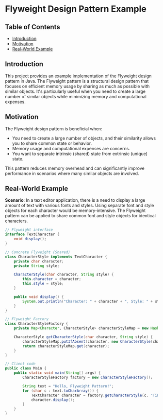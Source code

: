 # Flyweight Design Pattern Example

## Table of Contents
- [Introduction](#introduction)
- [Motivation](#motivation)
- [Real-World Example](#real-world-example)


## Introduction

This project provides an example implementation of the Flyweight design pattern in Java. The Flyweight pattern is a structural design pattern that focuses on efficient memory usage by sharing as much as possible with similar objects. It's particularly useful when you need to create a large number of similar objects while minimizing memory and computational expenses.

## Motivation

The Flyweight design pattern is beneficial when:

- You need to create a large number of objects, and their similarity allows you to share common state or behavior.
- Memory usage and computational expenses are concerns.
- You want to separate intrinsic (shared) state from extrinsic (unique) state.

This pattern reduces memory overhead and can significantly improve performance in scenarios where many similar objects are involved.

## Real-World Example

**Scenario**: In a text editor application, there is a need to display a large amount of text with various fonts and styles. Using separate font and style objects for each character would be memory-intensive. The Flyweight pattern can be applied to share common font and style objects for identical characters.

```java
// Flyweight interface
interface TextCharacter {
    void display();
}

// Concrete Flyweight (Shared)
class CharacterStyle implements TextCharacter {
    private char character;
    private String style;

    CharacterStyle(char character, String style) {
        this.character = character;
        this.style = style;
    }

    public void display() {
        System.out.println("Character: " + character + ", Style: " + style);
    }
}

// Flyweight Factory
class CharacterStyleFactory {
    private Map<Character, CharacterStyle> characterStyleMap = new HashMap<>();

    CharacterStyle getCharacterStyle(char character, String style) {
        characterStyleMap.putIfAbsent(character, new CharacterStyle(character, style));
        return characterStyleMap.get(character);
    }
}

// Client code
public class Main {
    public static void main(String[] args) {
        CharacterStyleFactory factory = new CharacterStyleFactory();

        String text = "Hello, Flyweight Pattern!";
        for (char c : text.toCharArray()) {
            TextCharacter character = factory.getCharacterStyle(c, "Times New Roman 12pt");
            character.display();
        }
    }
}
```